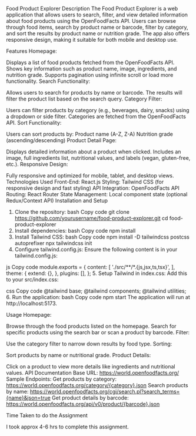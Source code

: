 Food Product Explorer
Description
The Food Product Explorer is a web application that allows users to search, filter, and view detailed information about food products using the OpenFoodFacts API. Users can browse through food items, search by product name or barcode, filter by category, and sort the results by product name or nutrition grade. The app also offers responsive design, making it suitable for both mobile and desktop use.

Features
Homepage:

Displays a list of food products fetched from the OpenFoodFacts API.
Shows key information such as product name, image, ingredients, and nutrition grade.
Supports pagination using infinite scroll or load more functionality.
Search Functionality:

Allows users to search for products by name or barcode.
The results will filter the product list based on the search query.
Category Filter:

Users can filter products by category (e.g., beverages, dairy, snacks) using a dropdown or side filter.
Categories are fetched from the OpenFoodFacts API.
Sort Functionality:

Users can sort products by:
Product name (A-Z, Z-A)
Nutrition grade (ascending/descending)
Product Detail Page:

Displays detailed information about a product when clicked.
Includes an image, full ingredients list, nutritional values, and labels (vegan, gluten-free, etc.).
Responsive Design:

Fully responsive and optimized for mobile, tablet, and desktop views.
Technologies Used
Front-End: React.js
Styling: Tailwind CSS (for responsive design and fast styling)
API Integration: OpenFoodFacts API
Routing: React Router
State Management: Local component state (optional Redux/Context API)
Installation and Setup
1. Clone the repository:
bash
Copy code
git clone https://github.com/yourusername/food-product-explorer.git
cd food-product-explorer
2. Install dependencies:
bash
Copy code
npm install
3. Install Tailwind CSS:
bash
Copy code
npm install -D tailwindcss postcss autoprefixer
npx tailwindcss init
4. Configure tailwind.config.js:
Ensure the following content is in your tailwind.config.js:

js
Copy code
module.exports = {
  content: [
    './src/**/*.{js,jsx,ts,tsx}',
  ],
  theme: {
    extend: {},
  },
  plugins: [],
};
5. Setup Tailwind in index.css:
Add this to your src/index.css:

css
Copy code
@tailwind base;
@tailwind components;
@tailwind utilities;
6. Run the application:
bash
Copy code
npm start
The application will run at http://localhost:5173.

Usage
Homepage:

Browse through the food products listed on the homepage.
Search for specific products using the search bar or scan a product by barcode.
Filter:

Use the category filter to narrow down results by food type.
Sorting:

Sort products by name or nutritional grade.
Product Details:

Click on a product to view more details like ingredients and nutritional values.
API Documentation
Base URL: https://world.openfoodfacts.org/
Sample Endpoints:
Get products by category: https://world.openfoodfacts.org/category/{category}.json
Search products by name: https://world.openfoodfacts.org/cgi/search.pl?search_terms={name}&json=true
Get product details by barcode: https://world.openfoodfacts.org/api/v0/product/{barcode}.json

Time Taken to do the Assignment 

I took approx 4-6 hrs to complete this assignment.






